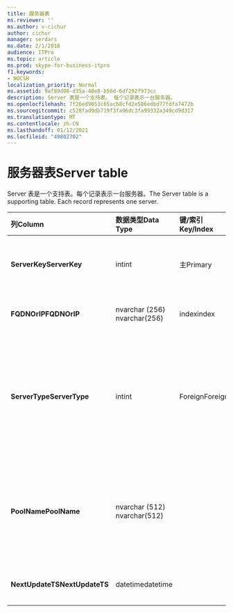 ```yaml
---
title: 服务器表
ms.reviewer: ''
ms.author: v-cichur
author: cichur
manager: serdars
ms.date: 2/1/2018
audience: ITPro
ms.topic: article
ms.prod: skype-for-business-itpro
f1.keywords:
- NOCSH
localization_priority: Normal
ms.assetid: 9af89d08-d35a-48e8-b56d-6df292f973cc
description: Server 表是一个支持表。 每个记录表示一台服务器。
ms.openlocfilehash: 7f26ed9053c65acb8cfd2e586edbd77fdfa7472b
ms.sourcegitcommit: c528fad9db719f3fa96dc3fa99332a349cd9d317
ms.translationtype: MT
ms.contentlocale: zh-CN
ms.lasthandoff: 01/12/2021
ms.locfileid: "49802702"
---
```

# <a name="server-table"></a><span data-ttu-id="4f87c-104">服务器表</span><span class="sxs-lookup"><span data-stu-id="4f87c-104">Server table</span></span>
 
<span data-ttu-id="4f87c-p102">Server 表是一个支持表。每个记录表示一台服务器。</span><span class="sxs-lookup"><span data-stu-id="4f87c-p102">The Server table is a supporting table. Each record represents one server.</span></span> 
  
|<span data-ttu-id="4f87c-107">**列**</span><span class="sxs-lookup"><span data-stu-id="4f87c-107">**Column**</span></span>|<span data-ttu-id="4f87c-108">**数据类型**</span><span class="sxs-lookup"><span data-stu-id="4f87c-108">**Data Type**</span></span>|<span data-ttu-id="4f87c-109">**键/索引**</span><span class="sxs-lookup"><span data-stu-id="4f87c-109">**Key/Index**</span></span>|<span data-ttu-id="4f87c-110">**Details**</span><span class="sxs-lookup"><span data-stu-id="4f87c-110">**Details**</span></span>|
|:-----|:-----|:-----|:-----|
|<span data-ttu-id="4f87c-111">**ServerKey**</span><span class="sxs-lookup"><span data-stu-id="4f87c-111">**ServerKey**</span></span> <br/> |<span data-ttu-id="4f87c-112">int</span><span class="sxs-lookup"><span data-stu-id="4f87c-112">int</span></span>  <br/> |<span data-ttu-id="4f87c-113">主</span><span class="sxs-lookup"><span data-stu-id="4f87c-113">Primary</span></span>  <br/> |<span data-ttu-id="4f87c-114">标识服务器的唯一编号。</span><span class="sxs-lookup"><span data-stu-id="4f87c-114">Unique number identifying the server.</span></span>  <br/> |
|<span data-ttu-id="4f87c-115">**FQDNOrIP**</span><span class="sxs-lookup"><span data-stu-id="4f87c-115">**FQDNOrIP**</span></span> <br/> |<span data-ttu-id="4f87c-116">nvarchar (256) </span><span class="sxs-lookup"><span data-stu-id="4f87c-116">nvarchar(256)</span></span>  <br/> |<span data-ttu-id="4f87c-117">index</span><span class="sxs-lookup"><span data-stu-id="4f87c-117">index</span></span>  <br/> |<span data-ttu-id="4f87c-118">MAC 地址字符串。</span><span class="sxs-lookup"><span data-stu-id="4f87c-118">MAC address string.</span></span>  <br/> |
|<span data-ttu-id="4f87c-119">**ServerType**</span><span class="sxs-lookup"><span data-stu-id="4f87c-119">**ServerType**</span></span> <br/> |<span data-ttu-id="4f87c-120">int</span><span class="sxs-lookup"><span data-stu-id="4f87c-120">int</span></span>  <br/> |<span data-ttu-id="4f87c-121">Foreign</span><span class="sxs-lookup"><span data-stu-id="4f87c-121">Foreign</span></span>  <br/> |<span data-ttu-id="4f87c-122">1：中介服务器</span><span class="sxs-lookup"><span data-stu-id="4f87c-122">1: Mediation Server</span></span>  <br/> <span data-ttu-id="4f87c-123">2：A/V 会议服务器 16394：A/V 边缘服务 32769：网关</span><span class="sxs-lookup"><span data-stu-id="4f87c-123">2: A/V Conferencing Server16394: A/V Edge service32769: Gateway</span></span>  <br/> |
|<span data-ttu-id="4f87c-124">**PoolName**</span><span class="sxs-lookup"><span data-stu-id="4f87c-124">**PoolName**</span></span> <br/> |<span data-ttu-id="4f87c-125">nvarchar (512) </span><span class="sxs-lookup"><span data-stu-id="4f87c-125">nvarchar(512)</span></span>  <br/> ||<span data-ttu-id="4f87c-p103">服务器所属的池。仅适用于 A/V 会议服务器。</span><span class="sxs-lookup"><span data-stu-id="4f87c-p103">Pool the server belongs to. Only applicable for the A/V Conferencing Server.</span></span>  <br/> |
|<span data-ttu-id="4f87c-128">**NextUpdateTS**</span><span class="sxs-lookup"><span data-stu-id="4f87c-128">**NextUpdateTS**</span></span> <br/> |<span data-ttu-id="4f87c-129">datetime</span><span class="sxs-lookup"><span data-stu-id="4f87c-129">datetime</span></span>  <br/> ||<span data-ttu-id="4f87c-130">仅供内部使用。</span><span class="sxs-lookup"><span data-stu-id="4f87c-130">For internal use only.</span></span>  <br/> |
   

